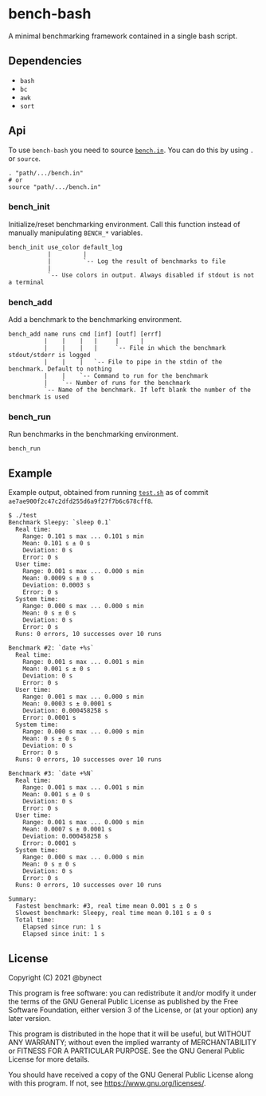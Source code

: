 # bench-bash

A minimal benchmarking framework contained in a single bash script.

## Dependencies

* `bash`
* `bc`
* `awk`
* `sort`

## Api

To use `bench-bash` you need to source [`bench.in`](bench.in).
You can do this by using `.` or `source`.

```
. "path/.../bench.in"
# or
source "path/.../bench.in"
```

### bench_init

Initialize/reset benchmarking environment.
Call this function instead of manually manipulating `BENCH_*` variables.

```
bench_init use_color default_log
           |         |
           |         `-- Log the result of benchmarks to file
           |
           `-- Use colors in output. Always disabled if stdout is not a terminal
```

### bench_add

Add a benchmark to the benchmarking environment.

```
bench_add name runs cmd [inf] [outf] [errf]
          |    |    |   |     |      |
          |    |    |   |     `-- File in which the benchmark stdout/stderr is logged
          |    |    |   `-- File to pipe in the stdin of the benchmark. Default to nothing
          |    |    `-- Command to run for the benchmark
          |    `-- Number of runs for the benchmark
          `-- Name of the benchmark. If left blank the number of the benchmark is used
```

### bench_run

Run benchmarks in the benchmarking environment.

```
bench_run
```

## Example

Example output, obtained from running [`test.sh`](test.sh) as of commit `ae7ae900f2c47c2dfd255d6a9f27f7b6c678cff8`.

```
$ ./test
Benchmark Sleepy: `sleep 0.1`
  Real time:
    Range: 0.101 s max ... 0.101 s min
    Mean: 0.101 s ± 0 s
    Deviation: 0 s
    Error: 0 s
  User time:
    Range: 0.001 s max ... 0.000 s min
    Mean: 0.0009 s ± 0 s
    Deviation: 0.0003 s
    Error: 0 s
  System time:
    Range: 0.000 s max ... 0.000 s min
    Mean: 0 s ± 0 s
    Deviation: 0 s
    Error: 0 s
  Runs: 0 errors, 10 successes over 10 runs

Benchmark #2: `date +%s`
  Real time:
    Range: 0.001 s max ... 0.001 s min
    Mean: 0.001 s ± 0 s
    Deviation: 0 s
    Error: 0 s
  User time:
    Range: 0.001 s max ... 0.000 s min
    Mean: 0.0003 s ± 0.0001 s
    Deviation: 0.000458258 s
    Error: 0.0001 s
  System time:
    Range: 0.000 s max ... 0.000 s min
    Mean: 0 s ± 0 s
    Deviation: 0 s
    Error: 0 s
  Runs: 0 errors, 10 successes over 10 runs

Benchmark #3: `date +%N`
  Real time:
    Range: 0.001 s max ... 0.001 s min
    Mean: 0.001 s ± 0 s
    Deviation: 0 s
    Error: 0 s
  User time:
    Range: 0.001 s max ... 0.000 s min
    Mean: 0.0007 s ± 0.0001 s
    Deviation: 0.000458258 s
    Error: 0.0001 s
  System time:
    Range: 0.000 s max ... 0.000 s min
    Mean: 0 s ± 0 s
    Deviation: 0 s
    Error: 0 s
  Runs: 0 errors, 10 successes over 10 runs

Summary:
  Fastest benchmark: #3, real time mean 0.001 s ± 0 s
  Slowest benchmark: Sleepy, real time mean 0.101 s ± 0 s
  Total time:
    Elapsed since run: 1 s
    Elapsed since init: 1 s
```

## License

Copyright (C) 2021 @bynect

This program is free software: you can redistribute it and/or modify
it under the terms of the GNU General Public License as published by
the Free Software Foundation, either version 3 of the License, or
(at your option) any later version.

This program is distributed in the hope that it will be useful,
but WITHOUT ANY WARRANTY; without even the implied warranty of
MERCHANTABILITY or FITNESS FOR A PARTICULAR PURPOSE.  See the
GNU General Public License for more details.

You should have received a copy of the GNU General Public License
along with this program.  If not, see <https://www.gnu.org/licenses/>.
